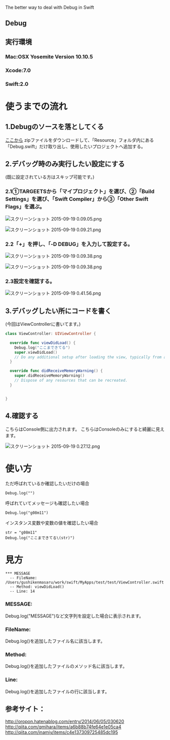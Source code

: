 The better way to deal with Debug in Swift

## Debug


## 実行環境
### Mac:OSX Yosemite Version 10.10.5

### Xcode:7.0

### Swift:2.0

# 使うまでの流れ

## 1.Debugのソースを落としてくる
[ここから](https://github.com/g08m11/Debug)
zipファイルをダウンロードして、「Resource」フォルダ内にある
「Debug.swift」だけ取り出し、使用したいプロジェクトへ追加する。

## 2.デバッグ時のみ実行したい設定にする
(既に設定されている方はスキップ可能です。)

### 2.1①TARGEETSから「マイプロジェクト」を選び、②「Build Settings」を選び、「Swift Compiler」から③「Other Swift Flags」を選ぶ。

![スクリーンショット 2015-09-19 0.09.05.png](https://qiita-image-store.s3.amazonaws.com/0/15812/41bcd9e3-e1b4-af11-23ca-5629c9d07cb2.png "スクリーンショット 2015-09-19 0.09.05.png")


![スクリーンショット 2015-09-19 0.09.21.png](https://qiita-image-store.s3.amazonaws.com/0/15812/66c87ca0-af90-7854-d4d9-5201e77eca1c.png "スクリーンショット 2015-09-19 0.09.21.png")


### 2.2「+」を押し、「-D DEBUG」を入力して設定する。

![スクリーンショット 2015-09-19 0.09.38.png](https://qiita-image-store.s3.amazonaws.com/0/15812/d44e301e-5637-802b-c246-e23e4424fd0c.png "スクリーンショット 2015-09-19 0.09.38.png")


![スクリーンショット 2015-09-19 0.09.38.png](https://qiita-image-store.s3.amazonaws.com/0/15812/63177c72-823f-cb5d-0abf-342fee71af5d.png "スクリーンショット 2015-09-19 0.09.38.png")

### 2.3設定を確認する。

![スクリーンショット 2015-09-19 0.41.56.png](https://qiita-image-store.s3.amazonaws.com/0/15812/063bda9d-c2e8-33da-ca33-b8c57132f7a8.png "スクリーンショット 2015-09-19 0.41.56.png")



## 3.デバッグしたい所にコードを書く
(今回はViewControllerに書いてます。)

```ViewController.swift
class ViewController: UIViewController {

  override func viewDidLoad() {
    Debug.log("ここまできてる")
    super.viewDidLoad()
    // Do any additional setup after loading the view, typically from a nib.
  }

  override func didReceiveMemoryWarning() {
    super.didReceiveMemoryWarning()
    // Dispose of any resources that can be recreated.
  }


}
```



## 4.確認する
こちらはConsole側に出力されます。
こちらはConsoleのみにすると綺麗に見えます。


![スクリーンショット 2015-09-19 0.27.12.png](https://qiita-image-store.s3.amazonaws.com/0/15812/d404596e-d21d-686f-135c-d660b562ee32.png "スクリーンショット 2015-09-19 0.27.12.png")



# 使い方

ただ呼ばれているか確認したいだけの場合

```
Debug.log("")
```

呼ばれていてメッセージも確認したい場合

```
Debug.log("g08m11")
```


インスタンス変数や変数の値を確認したい場合

```
str = "g08m11"
Debug.log("ここまできてる\(str)")
```



# 見方

```
*** MESSAGE
  -- FileName: /Users/gushikenmasaru/work/swift/MyApps/test/test/ViewController.swift
  -- Method: viewDidLoad()
  -- Line: 14

```
### MESSAGE:
Debug.log("MESSAGE")など文字列を設定した場合に表示されます。

### FileName:
Debug.log()を追加したファイル名に該当します。

### Method:
Debug.log()を追加したファイルのメソッド名に該当します。

### Line:
Debug.log()を追加したファイルの行に該当します。


## 参考サイト：
http://oropon.hatenablog.com/entry/2014/06/05/030620
http://qiita.com/qmihara/items/a6b88b74fe64e1e05ca4
http://qiita.com/inamiy/items/c4e137309725485dc195

